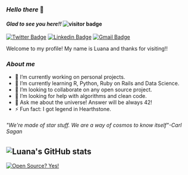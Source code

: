 ### _Hello there_  👋

#### _Glad to see you here!!_  ![visitor badge](https://visitor-badge.glitch.me/badge?page_id=LuanaVieira95.visitor-badge)

[![Twitter Badge](https://img.shields.io/badge/-@padawanluana-6633cc?style=flat-square&labelColor=6633cc&logo=twitter&logoColor=white&link=https://twitter.com/PadawanLuana)](https://twitter.com/PadawanLuana) 
[![Linkedin Badge](https://img.shields.io/badge/-Luana%20Vieira-6633cc?style=flat-square&logo=Linkedin&logoColor=white&link=https://www.linkedin.com/in/luanavieira95/)](https://www.linkedin.com/in/luanavieira95/) 
[![Gmail Badge](https://img.shields.io/badge/-luanavieira9519@gmail.com-6633cc?style=flat-square&logo=Gmail&logoColor=white&link=mailto:luanavieira9519gmail.com)](mailto:luanavieira9519@gmail.com)

Welcome to my profile! My name is Luana and thanks for visiting!! 

 ### _About me_

- 🔭 I’m currently working on personal projects.
- 🌱 I’m currently learning R, Python, Ruby on Rails and Data Science.
- 👯 I’m looking to collaborate on any open source project.
- 🤔 I’m looking for help with algorithms and clean code.
- 💬 Ask me about the universe! Answer will be always 42!
- ⚡ Fun fact: I got legend in Hearthstone.

######  _"We're made of star stuff. We are a way of cosmos to know itself"-Carl Sagan_

![Luana's GitHub stats](https://github-readme-stats.vercel.app/api?username=LuanaVieira95&show_icons=true&theme=radical)
---
[![Open Source? Yes!](https://badgen.net/badge/Open%20Source%20%3F/Yes%21/blue?icon=github)](https://github.com/Naereen/badges/)






